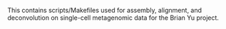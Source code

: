 This contains scripts/Makefiles used for assembly, alignment, and deconvolution on single-cell metagenomic data for the Brian Yu project.
